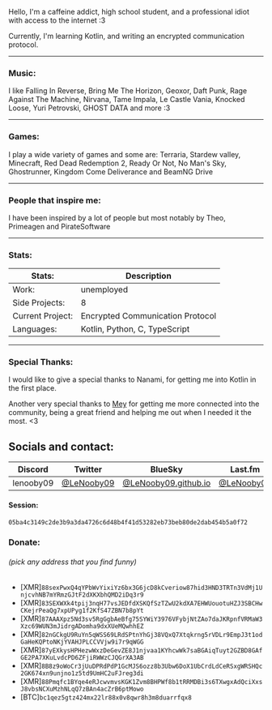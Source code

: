 
Hello,
I'm a caffeine addict, high school student, and a professional idiot with access to the internet :3

Currently, I'm learning Kotlin, and writing an encrypted communication protocol.

---

### Music:
I like Falling In Reverse, Bring Me The Horizon, Geoxor, Daft Punk, Rage Against The Machine, Nirvana, Tame Impala, Le Castle Vania, Knocked Loose, Yuri Petrovski, GHOST DATA and more :3

---

### Games:
I play a wide variety of games and some are: Terraria, Stardew valley, Minecraft, Red Dead Redemption 2, Ready Or Not, No Man's Sky, Ghostrunner, Kingdom Come Deliverance and BeamNG Drive

---

### People that inspire me:
I have been inspired by a lot of people but most notably by Theo, Primeagen and PirateSoftware

---

### Stats:
|Stats:|Description|
|--|--|
|Work:|unemployed|
|Side Projects:|8|
|Current Project:|Encrypted Communication Protocol|
|Languages:|Kotlin, Python, C, TypeScript|

---

### Special Thanks:
I would like to give a special thanks to Nanami, for getting me into Kotlin in the first place.


Another very special thanks to [Mey](https://lizainslie.dev) for getting me more connected into the community, being a great friend and helping me out when I needed it the most. <3

## Socials and contact:

|Discord|Twitter|BlueSky|Last.fm|Anilist|
|--|--|--|--|--|
|lenooby09|[@LeNooby09](https://twitter.com/lenooby09)|[@LeNooby09.github.io](https://bsky.app/profile/lenooby09.github.io)|[@LeNooby09](https://www.last.fm/user/lenooby09)|[@LeNooby09](https://anilist.co/user/LeNooby09/)|

#### Session:
`05ba4c3149c2de3b9a3da4726c6d48b4f41d53282eb73beb80de2dab454b5a0f72`

### Donate:
###### (pick any address that you find funny)
- [XMR]`88sexPwxQ4qYPbWvYixiYz6bx3G6jcD8kCveriow87hid3HND3TRTn3VdMj1UnjcvhNB7mYRmzGJtF2dXKXbhQMD2iDq3r9`
- [XMR]`83SEXWXk4tpij3nqH77vsJEDfdXSKQfSzTZwU2kdXA7EHWUouotuHZJ3SBCHwCKejrPeaQg7xpUPyg1f2KfS47ZBN7b8pYt`
- [XMR]`87AAAXpz5Nd3sv5RgGgbAeBfg75SYWiY3976VFybjNtZAo7daJKRpnfVRMaW3Xzc69WUN3mJidrgADomha9dxXUeMQwhhEZ`
- [XMR]`82nGCkgU9RuYn5qWSS69LRdSPtnYhGj38VQxQ7Xtqkrng5rVDLr9EmpJ3t1odGaHeKQPtoNKjYVAHJPLCCVVjw9i7r9qWGG`
- [XMR]`87yEXkysHPHezwWxzDeGevZE8J1njvaa1KYhcwWk7saBGAiqTuyt2GZBD8GAfGE2PA7XKuLvdcPD6ZFjiRWWzCJQGrXA3AB`
- [XMR]`8B8z9oWoCr3jUuDPRdPdP1GcMJS6ozz8b3Ubw6DoX1UbCrdLdCeRSxgWRSHQc2GK674xn9unjno1z5td9UmHC2uFJreg3di`
- [XMR]`88Pmqfc1BYqe4eRJcwvmvsKGK1Zvm8BHPWf8b1tRRMDBi3s6TXwgxAdQciXxsJ8vbsNCXuMzhNLqQ7zBAn4acZrB6ptMowo`
- [BTC]`bc1qez5gtz424mx22lr88x0v8qwr8h3m8duarrfqx8`

